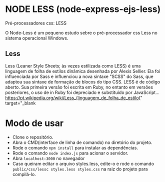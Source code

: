 # NODE LESS (node-express-ejs-less)
Pré-processadores css: LESS

O Node-Less é um pequeno estudo sebre o pré-processador css Less no sistema operacional Windows.  

## Less

Less (Leaner Style Sheets; às vezes estilizada como LESS) é uma linguagem de folha de estilos dinâmica desenhada por Alexis Sellier. Ela foi influenciada por Sass e influenciou a nova sintaxe "SCSS" do Sass, que adaptou sua sintaxe de formação de blocos do tipo CSS. LESS é de código aberto. Sua primeira versão foi escrita em Ruby, no entanto em versões posteriores, o uso de in Ruby foi depreciado e substituído por JavaScript...   
https://pt.wikipedia.org/wiki/Less_(linguagem_de_folha_de_estilo)" target="_blank

# Modo de usar

* Clone o repositório.
* Abra o CMD(interface de linha de comando) no diretório do projeto.
* Rode o comando ```npm install``` para instalar as dependências.
* Rode o comando ```node index.js``` para acionar o servidor.
* Abra ```localhost:3000``` no navegador
* Caso queiram editar o arquivo styles.less, edite-o e rode o comando ```public/css/lessc styles.less styles.css``` na raiz do projeto para compilá-lo.


